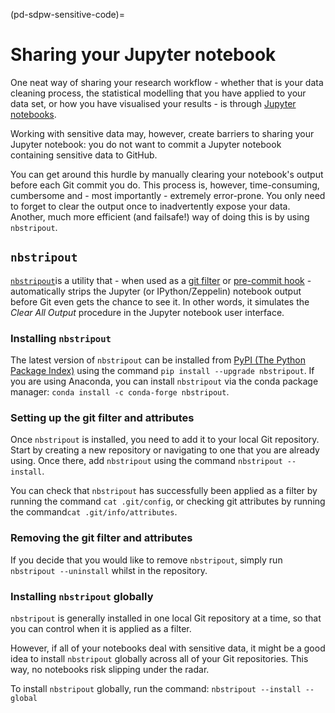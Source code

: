 (pd-sdpw-sensitive-code)=
# Sharing your Jupyter notebook

One neat way of sharing your research workflow - whether that is your data cleaning process, the statistical modelling that you have applied to your data set, or how you have visualised your results  - is through [Jupyter notebooks](https://www.dataquest.io/blog/jupyter-notebook-tutorial/).

Working with sensitive data may, however, create barriers to sharing your Jupyter notebook: you do not want to commit a Jupyter notebook containing sensitive data to GitHub.

You can get around this hurdle by manually clearing your notebook's output before each Git commit you do.
This process is, however, time-consuming, cumbersome and - most importantly - extremely error-prone.
You only need to forget to clear the output once to inadvertently expose your data.
Another, much more efficient (and failsafe!) way of doing this is by using `nbstripout`.

## `nbstripout`

[`nbstripout`](https://pypi.org/project/nbstripout/)is a utility that - when used as a [git filter](https://git-scm.com/docs/gitattributes#_filter) or [pre-commit hook](https://git-scm.com/docs/githooks#_pre_commit) - automatically strips the Jupyter (or IPython/Zeppelin) notebook output before Git even gets the chance to see it.
In other words, it simulates the *Clear All Output* procedure in the Jupyter notebook user interface.

### Installing `nbstripout`

The latest version of `nbstripout` can be installed from [PyPI (The Python Package Index)](https://pypi.org) using the command `pip install --upgrade nbstripout`.
If you are using Anaconda, you can install `nbstripout` via the conda package manager: `conda install -c conda-forge nbstripout`.

### Setting up the git filter and attributes

Once `nbstripout` is installed, you need to add it to your local Git repository.
Start by creating a new repository or navigating to one that you are already using. Once there, add `nbstripout` using the command `nbstripout --install`.

You can check that `nbstripout` has successfully been applied as a filter by running the command `cat .git/config`, or checking git attributes by running the command`cat .git/info/attributes`.

### Removing the git filter and attributes

If you decide that you would like to remove `nbstripout`, simply run `nbstripout --uninstall` whilst in the repository.

### Installing `nbstripout` globally

`nbstripout` is generally installed in one local Git repository at a time, so that you can control when it is applied as a filter.

However, if all of your notebooks deal with sensitive data, it might be a good idea to  install `nbstripout` globally across all of your Git repositories.
This way, no notebooks risk slipping under the radar.

To install `nbstripout` globally, run the command: `nbstripout --install --global`

